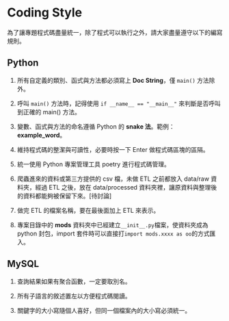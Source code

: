 # Coding Style
為了讓專題程式碼盡量統一，除了程式可以執行之外，請大家盡量遵守以下的編寫規則。



## Python
1. 所有自定義的類別、函式與方法都必須寫上 **Doc String**，僅 `main()` 方法除外。

2. 呼叫 `main()` 方法時，記得使用 `if __name__ == "__main__"` 來判斷是否呼叫到正確的 main() 方法。

3. 變數、函式與方法的命名遵循 Python 的 **snake 法**。範例：**example_word**。

4. 維持程式碼的整潔與可讀性，必要時按一下 Enter 做程式碼區塊的區隔。

5. 統一使用 Python 專案管理工具 poetry 進行程式碼管理。

6. 爬蟲進來的資料或第三方提供的 csv 檔，未做 ETL 之前都放入 data/raw 資料夾，經過 ETL 之後，放在 data/processed 資料夾裡，讓原資料與整理後的資料都能夠被保留下來。[待討論]

7. 做完 ETL 的檔案名稱，要在最後面加上 ETL 來表示。

8. 專案目錄中的 **mods** 資料夾中已經建立`__init__.py`檔案，使資料夾成為 python 封包，import 套件時可以直接打`import mods.xxxx as oo`的方式匯入。



## MySQL
1. 查詢結果如果有聚合函數，一定要取別名。

2. 所有子語言的敘述置左以方便程式碼閱讀。

3. 關鍵字的大小寫隨個人喜好，但同一個檔案內的大小寫必須統一。
